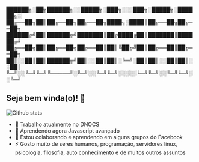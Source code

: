 
██████╗░██╗██████╗░░█████╗░███╗░░░███╗░█████╗░██████╗░
██╔══██╗██║██╔══██╗██╔══██╗████╗░████║██╔══██╗██╔══██╗
██████╔╝██║██████╦╝███████║██╔████╔██║███████║██████╔╝
██╔══██╗██║██╔══██╗██╔══██║██║╚██╔╝██║██╔══██║██╔══██╗
██║░░██║██║██████╦╝██║░░██║██║░╚═╝░██║██║░░██║██║░░██║
╚═╝░░╚═╝╚═╝╚═════╝░╚═╝░░╚═╝╚═╝░░░░░╚═╝╚═╝░░╚═╝╚═╝░░╚═╝

## Seja bem vinda(o)! 👋

![Github stats](https://github-readme-stats.vercel.app/api?username=ribafs&theme=highcontrast&show_icons=true&count_private=true)


- 🔭 Trabalho atualmente no DNOCS
- 🌱 Aprendendo agora Javascript avançado
- 🤔 Estou colaborando e aprendendo em alguns grupos do Facebook
- ⚡ Gosto muito de seres humanos, programação, servidores linux, psicologia, filosofia, auto conhecimento e de muitos outros assuntos


